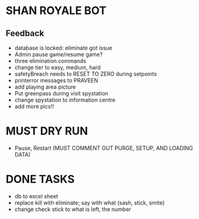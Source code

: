 # SHAN ROYALE BOT

## Feedback
- database is locked: eliminate got issue
- Admin pause game/resume game?
- three elimination commands
- change tier to easy, medium, hard
- safetyBreach needs to RESET TO ZERO during setpoints
- printerror messages to PRAVEEN
- add playing area picture
- Put greenpass during visit spystation
- change spystation to information centre
- add more pics!!

# MUST DRY RUN
- Pause, Restart (MUST COMMENT OUT PURGE, SETUP, AND LOADING DATA)

# DONE TASKS
- db to excel sheet
- replace kill with eliminate; say with what (sash, stick, smite)
- change check stick to what is left, the number